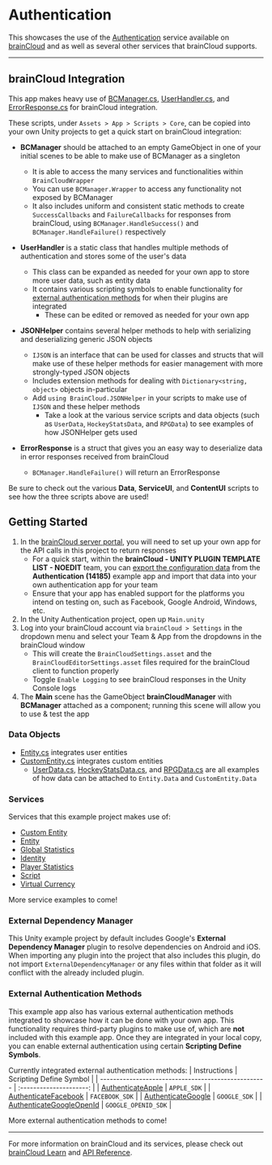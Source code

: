 # Authentication

This showcases the use of the [Authentication](https://docs.braincloudservers.com/api/capi/authentication/) service available on [brainCloud](https://getbraincloud.com/) and as well as several other services that brainCloud supports.

---

## brainCloud Integration

This app makes heavy use of [BCManager.cs](./Assets/App/Scripts/Core/BCManager.cs), [UserHandler.cs](./Assets/App/Scripts/Core/UserHandler.cs), and [ErrorResponse.cs](./Assets/App/Scripts/Core/ErrorResponse.cs) for brainCloud integration.

These scripts, under `Assets > App > Scripts > Core`, can be copied into your own Unity projects to get a quick start on brainCloud integration:

- **BCManager** should be attached to an empty GameObject in one of your initial scenes to be able to make use of BCManager as a singleton
    - It is able to access the many services and functionalities within `BrainCloudWrapper`
    - You can use `BCManager.Wrapper` to access any functionality not exposed by BCManager
    - It also includes uniform and consistent static methods to create `SuccessCallbacks` and `FailureCallbacks` for responses from brainCloud, using `BCManager.HandleSuccess()` and `BCManager.HandleFailure()` respectively

- **UserHandler** is a static class that handles multiple methods of authentication and stores some of the user's data
    - This class can be expanded as needed for your own app to store more user data, such as entity data
    - It contains various scripting symbols to enable functionality for [external authentication methods](./README.md#external-authentication-methods) for when their plugins are integrated
        - These can be edited or removed as needed for your own app

- **JSONHelper** contains several helper methods to help with serializing and deserializing generic JSON objects
    - `IJSON` is an interface that can be used for classes and structs that will make use of these helper methods for easier management with more strongly-typed JSON objects
    - Includes extension methods for dealing with `Dictionary<string, object>` objects in-particular
    - Add `using BrainCloud.JSONHelper` in your scripts to make use of `IJSON` and these helper methods
        - Take a look at the various service scripts and data objects (such as `UserData`, `HockeyStatsData`, and `RPGData`) to see examples of how JSONHelper gets used

- **ErrorResponse** is a struct that gives you an easy way to deserialize data in error responses received from brainCloud
    - `BCManager.HandleFailure()` will return an ErrorResponse

Be sure to check out the various **Data**, **ServiceUI**, and **ContentUI** scripts to see how the three scripts above are used!

## Getting Started

1. In the [brainCloud server portal](https://portal.braincloudservers.com/), you will need to set up your own app for the API calls in this project to return responses
    - For a quick start, within the **brainCloud - UNITY PLUGIN TEMPLATE LIST - NOEDIT** team, you can [export the configuration data](https://docs.braincloudservers.com/learn/portal-tutorials/importexport-game-data/) from the **Authentication (14185)** example app and import that data into your own authentication app for your team
    - Ensure that your app has enabled support for the platforms you intend on testing on, such as Facebook, Google Android, Windows, etc.
2. In the Unity Authentication project, open up `Main.unity`
3. Log into your brainCloud account via `brainCloud > Settings` in the dropdown menu and select your Team & App from the dropdowns in the brainCloud window
    - This will create the `BrainCloudSettings.asset` and the `BrainCloudEditorSettings.asset` files required for the brainCloud client to function properly
    - Toggle `Enable Logging` to see brainCloud responses in the Unity Console logs
4. The **Main** scene has the GameObject **brainCloudManager** with **BCManager** attached as a component; running this scene will allow you to use & test the app

### Data Objects

- [Entity.cs](./Assets/App/Scripts/Data/BrainCloud/Entity.cs) integrates user entities
- [CustomEntity.cs](./Assets/App/Scripts/Data/BrainCloud/CustomEntity.cs) integrates custom entities
    - [UserData.cs](./Assets/App/Scripts/Data/BrainCloud/UserData.cs), [HockeyStatsData.cs](./Assets/App/Scripts/Data/BrainCloud/HockeyStatsData.cs), and [RPGData.cs](./Assets/App/Scripts/Data/BrainCloud/RPGData.cs) are all examples of how data can be attached to `Entity.Data` and `CustomEntity.Data`
    
### Services

Services that this example project makes use of:

- [Custom Entity](https://docs.braincloudservers.com/api/capi/customentity/)
- [Entity](https://docs.braincloudservers.com/api/capi/entity/)
- [Global Statistics](https://docs.braincloudservers.com/api/capi/globalstats/)
- [Identity](https://docs.braincloudservers.com/api/capi/identity/)
- [Player Statistics](https://docs.braincloudservers.com/api/capi/playerstats/)
- [Script](https://docs.braincloudservers.com/api/capi/script/)
- [Virtual Currency](https://docs.braincloudservers.com/api/capi/virtualcurrency/)

More service examples to come!

### External Dependency Manager

This Unity example project by default includes Google's **External Dependency Manager** plugin to resolve dependencies on Android and iOS. When importing any plugin into the project that also includes this plugin, do not import `ExternalDependencyManager` or any files within that folder as it will conflict with the already included plugin.

### External Authentication Methods

This example app also has various external authentication methods integrated to showcase how it can be done with your own app. This functionality requires third-party plugins to make use of, which are **not** included with this example app. Once they are integrated in your local copy, you can enable external authentication using certain **Scripting Define Symbols**.

Currently integrated external authentication methods:
| Instructions                                        | Scripting Define Symbol |
| --------------------------------------------------- | :---------------------: |
| [AuthenticateApple](./_docs/Apple.md)               | `APPLE_SDK`             |
| [AuthenticateFacebook](./_docs/Facebook.md)         | `FACEBOOK_SDK`          |
| [AuthenticateGoogle](./_docs/Google.md)             | `GOOGLE_SDK`            |
| [AuthenticateGoogleOpenId](./_docs/GoogleOpenId.md) | `GOOGLE_OPENID_SDK`     |

More external authentication methods to come!

---

For more information on brainCloud and its services, please check out [brainCloud Learn](https://docs.braincloudservers.com/learn/introduction/) and [API Reference](https://docs.braincloudservers.com/api/introduction).
